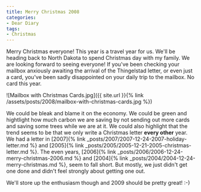```yaml
---
title: Merry Christmas 2008
categories:
- Dear Diary
tags:
- Christmas
---
```


Merry Christmas everyone! This year is a travel year for us. We'll be heading back to North Dakota to spend Christmas day with my family. We are looking forward to seeing everyone!
If you've been checking your mailbox anxiously awaiting the arrival of the Thingelstad letter, or even just a card, you've been sadly disappointed on your daily trip to the mailbox. No card this year.

![Mailbox with Christmas Cards.jpg]({{ site.url }}{% link /assets/posts/2008/mailbox-with-christmas-cards.jpg %})

We could be bleak and blame it on the economy. We could be green and hightlight how much carbon we are saving by not sending out more cards and saving some trees while we are at it. We could also highlight that the trend seems to be that we only write a Christmas letter **every other** year. We had a letter in [2007]{% link _posts/2007/2007-12-24-2007-holiday-letter.md %} and [2005]{% link _posts/2005/2005-12-21-2005-christmas-letter.md %}. The even years, [2006]{% link _posts/2006/2006-12-24-merry-christmas-2006.md %} and [2004]{% link _posts/2004/2004-12-24-merry-christmas.md %}, seem to fall short. But mostly, we just didn't get one done and didn't feel strongly about getting one out.

We'll store up the enthusiasm though and 2009 should be pretty great! :-)
